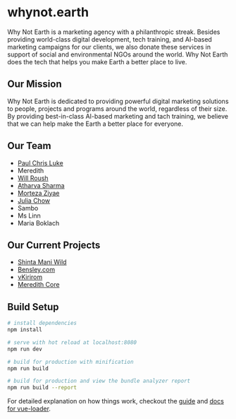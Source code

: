 # whynot.earth

Why Not Earth is a marketing agency with a philanthropic streak. Besides providing world-class digital development, tech training, and AI-based marketing campaigns for our clients, we also donate these services in support of social and environmental NGOs around the world. Why Not Earth does the tech that helps you make Earth a better place to live.

## Our Mission
Why Not Earth is dedicated to providing powerful digital marketing solutions to people, projects and programs around the world, regardless of their size. By providing best-in-class AI-based marketing and tach training, we believe that we can help make the Earth a better place for everyone.

## Our Team
* [Paul Chris Luke](https://github.com/paulchrisluke)
* Meredith
* [Will Roush](https://github.com/strangewill)
* [Atharva Sharma](https://github.com/atharva3010)
* [Morteza Ziyae](https://github.com/mort3za)
* [Julia Chow](https://github.com/bamboochow)
* Sambo
* Ms Linn
* Maria Boklach

## Our Current Projects
* [Shinta Mani Wild](https://github.com/orgs/whynotearth/projects/1)
* [Bensley.com](https://github.com/orgs/whynotearth/projects/5)
* [vKirirom](https://github.com/orgs/whynotearth/projects/2)
* [Meredith Core](https://github.com/orgs/whynotearth/projects/4)

## Build Setup

``` bash
# install dependencies
npm install

# serve with hot reload at localhost:8080
npm run dev

# build for production with minification
npm run build

# build for production and view the bundle analyzer report
npm run build --report
```

For detailed explanation on how things work, checkout the [guide](http://vuejs-templates.github.io/webpack/) and [docs for vue-loader](http://vuejs.github.io/vue-loader).
